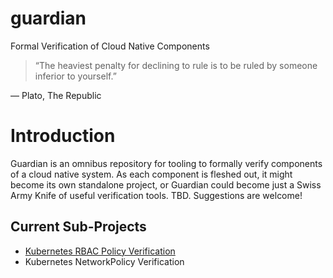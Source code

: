 # guardian
Formal Verification of Cloud Native Components

> “The heaviest penalty for declining to rule is to be ruled by someone inferior to yourself.” 

― Plato, The Republic

# Introduction
Guardian is an omnibus repository for tooling to formally verify components of a cloud native system. As each component is fleshed out, it might become its own standalone project, or Guardian could become just a Swiss Army Knife of useful verification tools. TBD. Suggestions are welcome!

## Current Sub-Projects

* [Kubernetes RBAC Policy Verification](https://github.com/cncf/sig-security/pull/242)
* Kubernetes NetworkPolicy Verification

